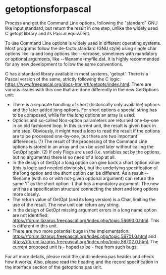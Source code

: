 # getoptionsforpascal
Process and get the Command Line options, following the "standard" GNU like input standard, but return the result in one step, unlike the widely used C getopt library and its Pascal equivalent.

To use Command Line options is widely used in different operating systems. Most programs follow the de-facto standard (GNU style) using single char options like -a and long options like --verbose, sometimes with mandatory or optional arguments, like --filename=myfile.dat. It is highly recommended for any new development to follow the same conventions.

C has a standard library available in most systems, 'getopt'. There is a Pascal version of the same, strictly following the C logic: https://www.freepascal.org/docs-html/rtl/getopts/index.html. There are various issues with this one that are done differently in the new GetOptions unit:

- There is a separate handling of short (historically only available) options and the later added long options. For short options a special string has to be composed, while for the long options an array is used.
- Options and so-called Non-option parameters are returned one-by-one in an old fashioned loop. In this current unit, the result is given back in one step. Obviously, it might need a loop to read the result if the options are to be processed one-by-one, but there are two important differences: (1) The result of the processing of the Command Line options is stored in an array and can be used later without calling the GetOpt again. (2) If only Flags are used (i.e. variables set by the options, but no arguments) there is no need of a loop at all.
- In the design of GetOpt a long option can give back a short option value (this is logic and needed obviously), but the underlying specification of the long option and the short option can be different. As a result --filename (with no or with not-given optional argument) can return the same 'f' as the short option -f that has a mandatory argument. The new unit has a specification structure connecting the short and long options more closely.
- The return value of GetOpt (and its long version) is a Char, limiting the use of the result. The new unit can return any string.
- In the design of GetOpt missing argument errors in a long name option are not identified: https://forum.lazarus.freepascal.org/index.php/topic,56693.0.html. This is different in this unit.
- There are two more potential bugs in the implementation: https://forum.lazarus.freepascal.org/index.php/topic,56701.0.html and https://forum.lazarus.freepascal.org/index.php/topic,56702.0.html. The current proposed unit is - hoped to be - free from such bugs.

For all more details, please read the cmdlinedemo.pas header and check how it works. Also, please read the heading and the record specification in the interface section of the getoptions.pas unit.
